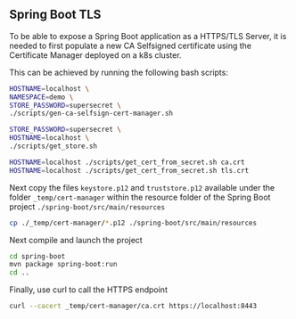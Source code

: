 ## Spring Boot TLS


To be able to expose a Spring Boot application as a HTTPS/TLS Server, it is needed to first populate a new CA Selfsigned certificate
using the Certificate Manager deployed on a k8s cluster.

This can be achieved by running the following bash scripts:
```bash
HOSTNAME=localhost \
NAMESPACE=demo \
STORE_PASSWORD=supersecret \
./scripts/gen-ca-selfsign-cert-manager.sh

STORE_PASSWORD=supersecret \
HOSTNAME=localhost \
./scripts/get_store.sh

HOSTNAME=localhost ./scripts/get_cert_from_secret.sh ca.crt
HOSTNAME=localhost ./scripts/get_cert_from_secret.sh tls.crt
```

Next copy the files `keystore.p12` and `truststore.p12` available under the folder `_temp/cert-manager` within
the resource folder of the Spring Boot project `./spring-boot/src/main/resources`

```bash
cp ./_temp/cert-manager/*.p12 ./spring-boot/src/main/resources
```

Next compile and launch the project
```bash
cd spring-boot
mvn package spring-boot:run
cd ..
```
Finally, use curl to call the HTTPS endpoint

```bash
curl --cacert _temp/cert-manager/ca.crt https://localhost:8443
```


